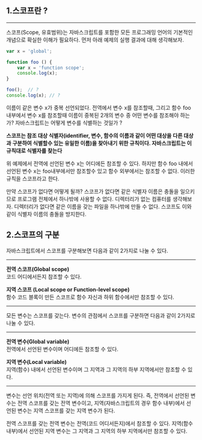  ## 1.스코프란 ?
--------------
스코프(Scope, 유효범위)는 자바스크립트를 포함한 모든 프로그래밍 언어의 기본적인 개념으로 확실한 이해가 필요하다. 먼저 아래 예제의 실행 결과에 대해 생각해보자.


```javascript
var x = 'global';

function foo () {
    var x = 'function scope';
    console.log(x);
}

foo();  // ?
console.log(x); // ?

```

이름이 같은 변수 x가 중복 선언되었다. 전역에서 변수 x를 참조할때, 그리고 함수 foo 내부에서 변수 x를 참조할때 이름이 중복된 2개의 변수 중 어떤 변수를 참조해야 하는가? 자바스크립트는 어떻게 변수를 식별하는 것일가 ?

**스코프는 참조 대상 식별자(identifier, 변수, 함수의 이름과 같이 어떤 대상을 다른 대상과 구분하여 식별할수 있는 유일한 이름)을 찾아내기 위한 규칙이다. 자바스크립트는 이 규칙대로 식별자를 찾는다**

위 예제에서 전역에 선언된 변수 x는 어디에든 참조할 수 있다. 하지만 함수 foo 내에서 선언된 변수 x는 foo내부에서만 참조할수 있고 함수 외부에서는 참조할 수 없다. 이러한 규칙을 스코프라고 한다.

만약 스코프가 없다면 어떻게 될까? 스코프가 없다면 같은 식별자 이름은 충돌을 일으키므로 프로그램 전체에서 하나밖에 사용할 수 없다. 디렉터리가 없는 컴퓨터를 생각해보자. 디렉터리가 없다면 같은 이름을 갖는 파일을 하나밖에 만들 수 없다. 스코프도 이와 같이 식별자 이름의 충돌을 방지한다.

## 2.스코프의 구분

자바스크립트에서 스코프를 구분해보면 다음과 같이 2가지로 나눌 수 있다.

------------------
 **전역 스코프(Global scope)**<br/>
 코드 어디에서든지 참조할 수 있다.

 **지역 스코프 (Local scope or Function-level scope)**<br/>
 함수 코드 블록이 만든 스코프로 함수 자신과 하위 함수에서만 참조할 수 있다.

------------------
 모든 변수는 스코프를 갖는다. 변수의 관점에서 스코프를 구분하면 다음과 같이 2가지로 나눌 수 있다.

 ------------------
**전역 변수(Global variable)**<br/>
전역에서 선언된 변수이며 어디에든 참조할 수 있다.

**지역 변수(Local variable)**<br/>
지역(함수) 내에서 선언된 변수이며 그 지역과 그 지역의 하부 지역에서만 참조할 수 있다.

 ------------------

변수는 선언 위치(전역 또는 지역)에 의해 스코프를 가지게 된다. 즉, 전역에서 선언된 변수는 전역 스코프를 갖는 전역 변수이고, 지역(자바스크립트의 경우 함수 내부)에서 선언된 변수는 지역 스코프를 갖는 지역 변수가 된다.

전역 스코프를 갖는 전역 변수는 전역(코드 어디서든지)에서 참조할 수 있다. 지역(함수 내부)에서 선언된 지역 변수는 그 지역과 그 지역의 하부 지역에서만 참조할 수 있다.
